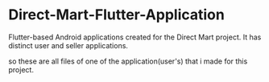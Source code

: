 # Direct-Mart-Flutter-Application
Flutter-based Android applications created for the Direct Mart project. It has distinct user and seller applications.

so these are all files of one of the application(user's) that i made for this project.
